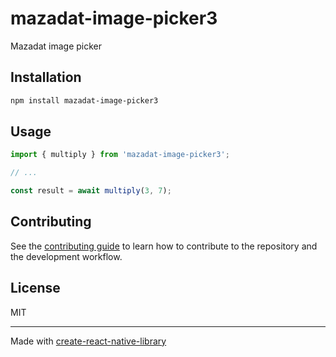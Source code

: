# mazadat-image-picker3

Mazadat image picker

## Installation

```sh
npm install mazadat-image-picker3
```

## Usage

```js
import { multiply } from 'mazadat-image-picker3';

// ...

const result = await multiply(3, 7);
```

## Contributing

See the [contributing guide](CONTRIBUTING.md) to learn how to contribute to the repository and the development workflow.

## License

MIT

---

Made with [create-react-native-library](https://github.com/callstack/react-native-builder-bob)
